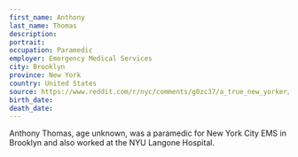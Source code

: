 ```yaml
---
first_name: Anthony
last_name: Thomas
description: 
portrait: 
occupation: Paramedic
employer: Emergency Medical Services
city: Brooklyn
province: New York
country: United States
source: https://www.reddit.com/r/nyc/comments/g0zc37/a_true_new_yorker/
birth_date: 
death_date: 
---
```


Anthony Thomas, age unknown, was a paramedic for New York City EMS in Brooklyn and also worked at the NYU Langone Hospital.